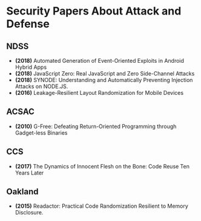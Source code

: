 # Security Papers About Attack and Defense

## NDSS

* **(2018)** Automated Generation of Event-Oriented Exploits in Android Hybrid Apps
* **(2018)** JavaScript Zero: Real JavaScript and Zero Side-Channel Attacks
* **(2018)** SYNODE: Understanding and Automatically Preventing Injection Attacks on NODE.JS.
* **(2016)** Leakage-Resilient Layout Randomization for Mobile Devices

## ACSAC

* **(2010)** G-Free: Defeating Return-Oriented Programming through Gadget-less Binaries

## CCS
* **(2017)** The Dynamics of Innocent Flesh on the Bone: Code Reuse Ten Years Later

## Oakland

* **(2015)** Readactor: Practical Code Randomization Resilient to Memory Disclosure.
